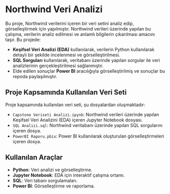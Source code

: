# Northwind Veri Analizi

Bu proje, Northwind verilerini içeren bir veri setini analiz edip, görselleştirmek için yapılmıştır. Northwind verileri üzerinde yapılan bu çalışma, verilerin analiz edilmesi ve anlamlı bilgilerin çıkarılması amacını taşır. Bu projede:

- **Keşifsel Veri Analizi (EDA)** kullanılarak, verilerin Python kullanılarak detaylı bir şekilde incelenmesi ve görselleştirilmesi.
- **SQL Sorguları** kullanılarak, veritabanı üzerinde yapılan sorgular ile veri analizlerinin gerçekleştirilmesi sağlanmıştır.
- Elde edilen sonuçlar **Power BI** aracılığıyla görselleştirilmiş ve sonuçlar bu repoda paylaşılmıştır.

## Proje Kapsamında Kullanılan Veri Seti

Proje kapsamında kullanılan veri seti, şu dosyalardan oluşmaktadır:

- `Capstone Veriseti Analizi.ipynb`: Northwind verileri üzerinde yapılan Keşifsel Veri Analizini (EDA) içeren Jupyter Notebook dosyası.
- `SQL Analizi.sql`: Northwind veritabanı üzerinde yapılan SQL sorgularını içeren dosya.
- `PowerBI Raporu.pbix`: Power BI kullanılarak oluşturulan görselleştirmeleri içeren dosya.

## Kullanılan Araçlar

- **Python**: Veri analizi ve görselleştirme.
- **Jupyter Notebook**: EDA için interaktif çalışma ortamı.
- **SQL**: Veri tabanı sorgulamaları.
- **Power BI**: Görselleştirme ve raporlama.
